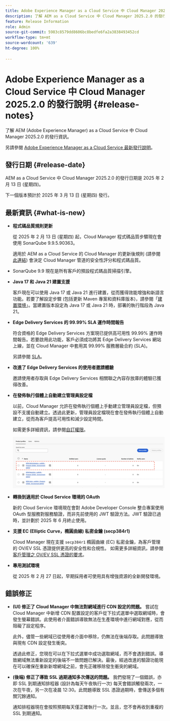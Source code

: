 ```yaml
---
title: Adobe Experience Manager as a Cloud Service 中 Cloud Manager 2025.2.0 的發行說明
description: 了解 AEM as a Cloud Service 中 Cloud Manager 2025.2.0 的發行資訊。
feature: Release Information
role: Admin
source-git-commit: 5983c8579dd8606bc8bedfe6fa2a3838493452cd
workflow-type: tm+mt
source-wordcount: '639'
ht-degree: 100%

---
```


# Adobe Experience Manager as a Cloud Service 中 Cloud Manager 2025.2.0 的發行說明 {#release-notes}

<!-- https://wiki.corp.adobe.com/pages/viewpage.action?pageId=3389843928 -->

了解 AEM (Adobe Experience Manager) as a Cloud Service 中 Cloud Manager 2025.2.0 的發行資訊。


另請參閱 [Adobe Experience Manager as a Cloud Service 最新發行說明](/help/release-notes/release-notes-cloud/release-notes-current.md)。

## 發行日期 {#release-date}

AEM as a Cloud Service 中 Cloud Manager 2025.2.0 的發行日期是 2025 年 2 月 13 日 (星期四)。

下一個版本預計於 2025 年 3 月 13 日 (星期四) 發行。

## 最新資訊 {#what-is-new}

* **程式碼品質規則更新**

  從 2025 年 2 月 13 日 (星期四) 起，Cloud Manager 程式碼品質步驟現在會使用 SonarQube 9.9.5.90363。

  適用於 AEM as a Cloud Service 的 Cloud Manager 的更新後規則 (請參閱[此連結](/help/implementing/cloud-manager/code-quality-testing.md#understanding-code-quality-rules)) 會決定 Cloud Manager 管道的安全性評分和程式碼品質。

* SonarQube 9.9 現在是所有客戶的預設程式碼品質掃描引擎。

* **Java 17 和 Java 21 建置支援**

  客戶現在可以使用 Java 17 或 Java 21 進行建置，從而獲得效能增強和新語言功能。若要了解設定步驟 (包括更新 Maven 專案和資料庫版本)，請參閱「[建置環境](/help/implementing/cloud-manager/getting-access-to-aem-in-cloud/build-environment-details.md)」。當建置版本設定為 Java 17 或 Java 21 時，部署的執行階段為 Java 21。

* **Edge Delivery Services 的 99.99% SLA 運作時間報告**

  符合資格的 Edge Delivery Services 方案現已提供高可用性 99.99% 運作時間報告。若要啟用此功能，客戶必須成功將其 Edge Delivery Services 網站上線，並在 Cloud Manager 中套用其 99.99% 服務層級合約 (SLA)。

  另請參閱 [SLA](/help/implementing/cloud-manager/getting-access-to-aem-in-cloud/creating-production-programs.md#sla)。

* **改進了 Edge Delivery Services 的使用者邀請體驗**

  邀請使用者存取與 Edge Delivery Services 相關聯之內容存放庫的體驗已獲得改善。<!-- CMGR-65331 -->

* **在發佈執行個體上自動建立管理員設定檔**

  以前，Cloud Manager 允許在發佈執行個體上手動建立管理員設定檔，但預設不支援自動建立。透過此更新，管理員設定檔現在會在發佈執行個體上自動建立，從而為客戶提高可用性和減少設定時間。

  如需更多詳細資訊，請參閱[自訂權限](/help/implementing/cloud-manager/custom-permissions.md)。

  ![管道活動篩選](/help/implementing/cloud-manager/release-notes/assets/product-profiles.png)

* **轉換到適用於 Cloud Service 環境的 OAuth**

  新的 Cloud Service 環境現在會對 Adobe Developer Console 整合專案使用 OAuth 型服務對服務驗證，而非先前使用的 JWT 驗證方法。JWT 驗證已過時，並計劃於 2025 年 6 月終止使用。

* **支援 EC (Elliptic Curve，橢圓曲線) 私密金鑰 (secp384r1)**

  Cloud Manager 現在支援 `secp384r1` 橢圓曲線 (EC) 私密金鑰，為客戶管理的 OV/EV SSL 憑證提供更高的安全性和合規性。
如需更多詳細資訊，請參閱[客戶管理之 OV/EV SSL 憑證的要求](/help/implementing/cloud-manager/managing-ssl-certifications/introduction-to-ssl-certificates.md#requirements)。<!-- CMGR-63636 -->

* **專用測試環境**

  從 2025 年 2 月 27 日起，早期採用者可使用具有增強資源的全新開發環境。


<!--
## Early adoption program {#early-adoption}

Be a part of Cloud Manager's early adoption program and have a chance to test upcoming features. -->


## 錯誤修正

* **(UI) 修正了 Cloud Manager 中無法對網域進行 CDN 設定的問題。**
嘗試在 Cloud Manager 中新增 CDN 配置設定的客戶從下拉式選單中選取網域時，會發生螢幕錯誤。此使用者介面錯誤導致無法在生產環境中進行網域對應，從而阻礙了設定程序。

  此外，儘管一些網域已從使用者介面中移除，仍無法在後端存取。此問題導致與現有 CDN 設定發生衝突。

  透過此修正，您現在可以在下拉式選單中成功選取網域，而不會遇到錯誤。導致網域無法重新設定的後端不一致問題已解決。最後，經過改進的驗證功能現在可以確保在重新新增網域之前，會先正確移除發生衝突的網域。<!-- CMGR-64888 -->
* **(後端) 修正了導致 SSL 過期通知多次傳送的問題。**
我們發現了一個錯誤，亦即 SSL 到期通知排程器 (設計為每天午夜執行一次) 每天會錯誤觸發兩次，一次在午夜，另一次在凌晨 12:30。此問題導致 SSL 憑證過期時，會傳送多個有關冗餘通知。

  通知排程器現在會按照預期每天僅正確執行一次。並且，您不會再收到重複的 SSL 到期通知。<!-- CMGR-64748 -->




<!-- ## Known issues {#known-issues} -->
